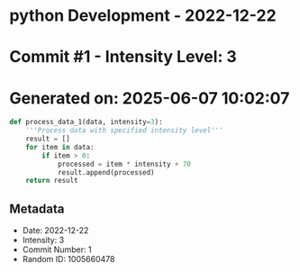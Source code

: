 ﻿# python Development - 2022-12-22
# Commit #1 - Intensity Level: 3
# Generated on: 2025-06-07 10:02:07
```python
def process_data_1(data, intensity=3):
    '''Process data with specified intensity level'''
    result = []
    for item in data:
        if item > 0:
            processed = item * intensity + 70
            result.append(processed)
    return result
```
## Metadata
- Date: 2022-12-22
- Intensity: 3
- Commit Number: 1
- Random ID: 1005660478
